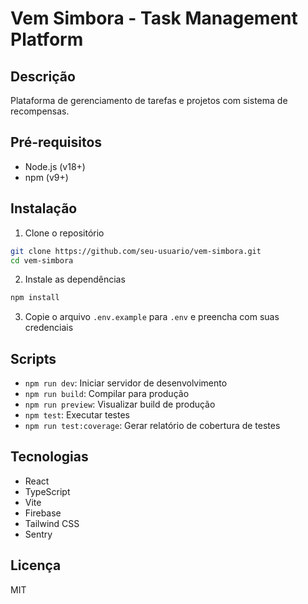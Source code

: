 # Vem Simbora - Task Management Platform

## Descrição
Plataforma de gerenciamento de tarefas e projetos com sistema de recompensas.

## Pré-requisitos
- Node.js (v18+)
- npm (v9+)

## Instalação

1. Clone o repositório
```bash
git clone https://github.com/seu-usuario/vem-simbora.git
cd vem-simbora
```

2. Instale as dependências
```bash
npm install
```

3. Copie o arquivo `.env.example` para `.env` e preencha com suas credenciais

## Scripts

- `npm run dev`: Iniciar servidor de desenvolvimento
- `npm run build`: Compilar para produção
- `npm run preview`: Visualizar build de produção
- `npm test`: Executar testes
- `npm run test:coverage`: Gerar relatório de cobertura de testes

## Tecnologias
- React
- TypeScript
- Vite
- Firebase
- Tailwind CSS
- Sentry

## Licença
MIT
